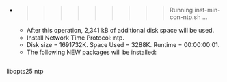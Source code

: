 * >>>>>>>>> Running inst-min-con-ntp.sh ...
  * After this operation, 2,341 kB of additional disk space will be used.
  * Install Network Time Protocol: ntp.
  * Disk size = 1691732K. Space Used = 3288K. Runtime = 00:00:00:01.
  * The following NEW packages will be installed:
  ```bash
libopts25 ntp
  ```
